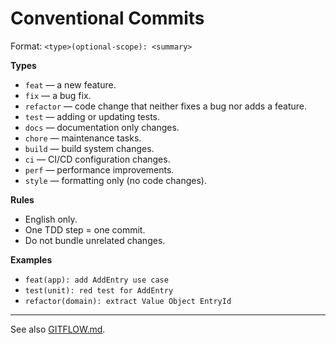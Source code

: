 # Conventional Commits

Format: `<type>(optional-scope): <summary>`

**Types**
- `feat` — a new feature.
- `fix` — a bug fix.
- `refactor` — code change that neither fixes a bug nor adds a feature.
- `test` — adding or updating tests.
- `docs` — documentation only changes.
- `chore` — maintenance tasks.
- `build` — build system changes.
- `ci` — CI/CD configuration changes.
- `perf` — performance improvements.
- `style` — formatting only (no code changes).

**Rules** 
- English only.
- One TDD step = one commit.
- Do not bundle unrelated changes.

**Examples**
- `feat(app): add AddEntry use case`
- `test(unit): red test for AddEntry`
- `refactor(domain): extract Value Object EntryId`


---

See also [GITFLOW.md](GITFLOW.md).

